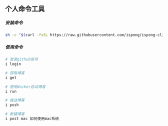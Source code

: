 ## 个人命令工具

##### 安装命令

```bash
sh -c "$(curl -fsSL https://raw.githubusercontent.com/ispong/ispong-cli/main/install.sh)"
```

##### 使用命令

```bash
# 登录github账号
i login

# 获取博客
i get

# 使用docker启动博客
i run

# 推送博客
i push

# 新建博客
i post mac 如何使用mac系统
```